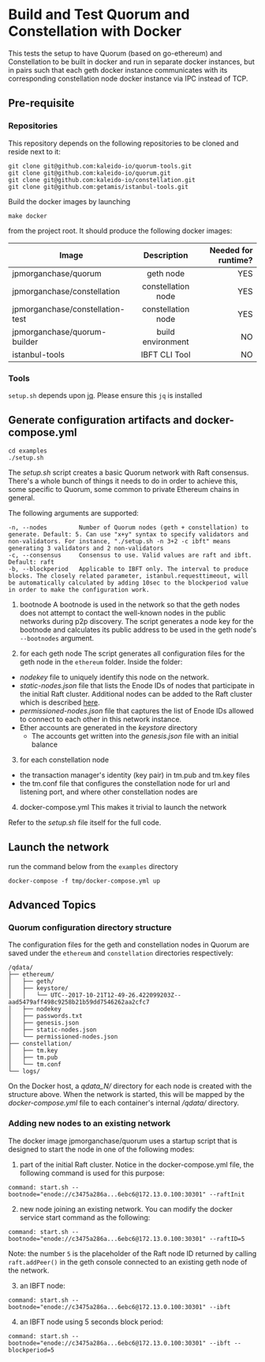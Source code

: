 # Build and Test Quorum and Constellation with Docker

This tests the setup to have Quorum (based on go-ethereum) and Constellation to be built in docker and run in separate docker instances, but in pairs such that each geth docker instance communicates with its corresponding constellation node docker instance via IPC instead of TCP.

## Pre-requisite

### Repositories

This repository depends on the following repositories to be cloned and reside next to it:
```
git clone git@github.com:kaleido-io/quorum-tools.git
git clone git@github.com:kaleido-io/quorum.git
git clone git@github.com:kaleido-io/constellation.git
git clone git@github.com:getamis/istanbul-tools.git
```

Build the docker images by launching
```
make docker
```
from the project root. It should produce the following docker images:

| Image                            | Description           | Needed for runtime? |
| -------------------------------- |:---------------------:| -------------------:|
| jpmorganchase/quorum             | geth node             | YES                 |
| jpmorganchase/constellation      | constellation node    | YES                 |
| jpmorganchase/constellation-test | constellation node    | YES                 |
| jpmorganchase/quorum-builder     | build environment     | NO                  |
| istanbul-tools                   | IBFT CLI Tool         | NO                  |

### Tools

`setup.sh` depends upon [jq](https://stedolan.github.io/jq/).  Please ensure this `jq` is installed

## Generate configuration artifacts and docker-compose.yml

```
cd examples
./setup.sh
```

The *setup.sh* script creates a basic Quorum network with Raft consensus. There's a whole bunch of things it needs to do in order to achieve this, some specific to Quorum, some common to private Ethereum chains in general.

The following arguments are supported:
```
-n, --nodes         Number of Quorum nodes (geth + constellation) to generate. Default: 5. Can use "x+y" syntax to specify validators and non-validators. For instance, "./setup.sh -n 3+2 -c ibft" means generating 3 validators and 2 non-validators
-c, --consensus     Consensus to use. Valid values are raft and ibft. Default: raft
-b, --blockperiod   Applicable to IBFT only. The interval to produce blocks. The closely related parameter, istanbul.requesttimeout, will be automatically calculated by adding 10sec to the blockperiod value in order to make the configuration work.
```

1. bootnode
A bootnode is used in the network so that the geth nodes does not attempt to contact the well-known nodes in the public networks during p2p discovery. The script generates a node key for the bootnode and calculates its public address to be used in the geth node's `--bootnodes` argument.

2. for each geth node
The script generates all configuration files for the geth node in the `ethereum` folder. Inside the folder:

 * *nodekey* file to uniquely identify this node on the network.
 * *static-nodes.json* file that lists the Enode IDs of nodes that participate in the initial Raft cluster. Additional nodes can be added to the Raft cluster which is described [here](#adding-new-nodes-to-an-existing-network).
 * *permissioned-nodes.json* file that captures the list of Enode IDs allowed to connect to each other in this network instance.
 * Ether accounts are generated in the *keystore* directory
   * The accounts get written into the *genesis.json* file with an initial balance

3. for each constellation node
 * the transaction manager's identity (key pair) in tm.pub and tm.key files
 * the tm.conf file that configures the constellation node for url and listening port, and where other constellation nodes are

4. docker-compose.yml
This makes it trivial to launch the network

Refer to the *setup.sh* file itself for the full code.

## Launch the network

run the command below from the `examples` directory

```
docker-compose -f tmp/docker-compose.yml up
```

## Advanced Topics

### Quorum configuration directory structure

The configuration files for the geth and constellation nodes in Quorum are saved under the `ethereum` and `constellation` directories respectively:

    /qdata/
    ├── ethereum/
    │   ├── geth/
    │   ├── keystore/
    │   │   └── UTC--2017-10-21T12-49-26.422099203Z--aad5479aff498c9258b21b59dd7546262aa2cfc7
    │   ├── nodekey
    │   ├── passwords.txt
    │   ├── genesis.json
    │   ├── static-nodes.json
    │   └── permissioned-nodes.json
    ├── constellation/
    │   ├── tm.key
    │   ├── tm.pub
    │   └── tm.conf
    └── logs/

On the Docker host, a *qdata_N/* directory for each node is created with the structure above. When the network is started, this will be mapped by the *docker-compose.yml* file to each container's internal */qdata/* directory.

### Adding new nodes to an existing network

The docker image jpmorganchase/quorum uses a startup script that is designed to start the node in one of the following modes:
1. part of the initial Raft cluster. Notice in the docker-compose.yml file, the following command is used for this purpose:
```
command: start.sh --bootnode="enode://c3475a286a...6ebc6@172.13.0.100:30301" --raftInit
```
2. new node joining an existing network. You can modify the docker service start command as the following:
```
command: start.sh --bootnode="enode://c3475a286a...6ebc6@172.13.0.100:30301" --raftID=5
```
Note: the number `5` is the placeholder of the Raft node ID returned by calling `raft.addPeer()` in the geth console connected to an existing geth node of the network.

3. an IBFT node:
```
command: start.sh --bootnode="enode://c3475a286a...6ebc6@172.13.0.100:30301" --ibft
```
4. an IBFT node using 5 seconds block period:
```
command: start.sh --bootnode="enode://c3475a286a...6ebc6@172.13.0.100:30301" --ibft --blockperiod=5
```
